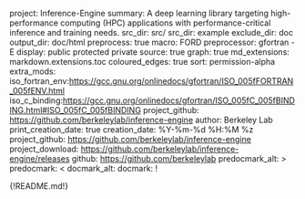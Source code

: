 project: Inference-Engine
summary: A deep learning library targeting high-performance computing (HPC) applications with performance-critical inference and training needs.
src_dir: src/
src_dir: example
exclude_dir: doc
output_dir: doc/html
preprocess: true
macro: FORD
preprocessor: gfortran -E
display: public
         protected
         private
source: true
graph: true
md_extensions: markdown.extensions.toc
coloured_edges: true
sort: permission-alpha
extra_mods: iso_fortran_env:https://gcc.gnu.org/onlinedocs/gfortran/ISO_005fFORTRAN_005fENV.html
            iso_c_binding:https://gcc.gnu.org/onlinedocs/gfortran/ISO_005fC_005fBINDING.html#ISO_005fC_005fBINDING
project_github: https://github.com/berkeleylab/inference-engine
author: Berkeley Lab
print_creation_date: true
creation_date: %Y-%m-%d %H:%M %z
project_github: https://github.com/berkeleylab/inference-engine
project_download: https://github.com/berkeleylab/inference-engine/releases
github: https://github.com/berkeleylab
predocmark_alt: >
predocmark: <
docmark_alt:
docmark: !

{!README.md!}
